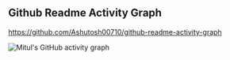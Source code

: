 ## Github Readme Activity Graph

https://github.com/Ashutosh00710/github-readme-activity-graph

![Mitul's GitHub activity graph](https://activity-graph.herokuapp.com/graph?username=iseruuuuu&theme=xcode)
